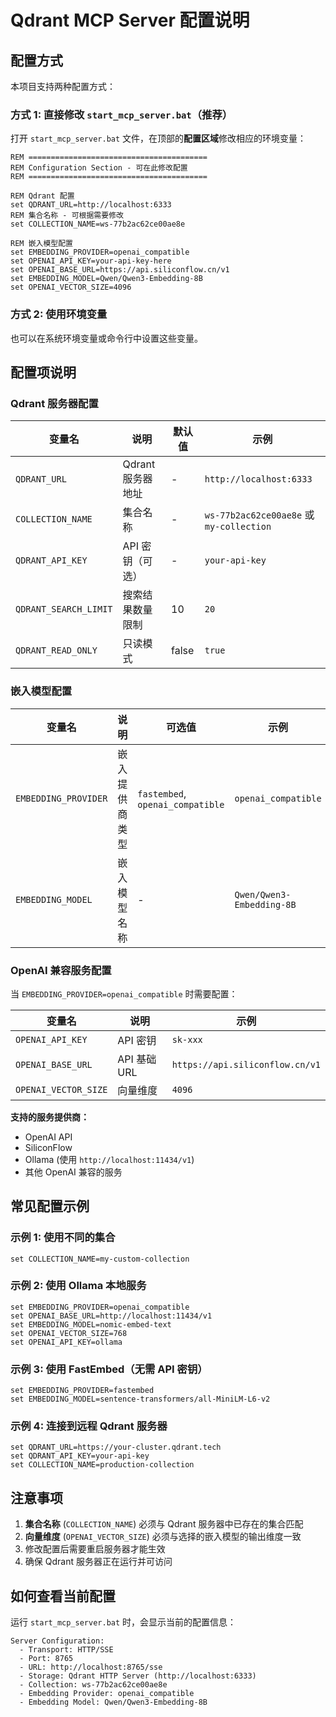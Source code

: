 # Qdrant MCP Server 配置说明

## 配置方式

本项目支持两种配置方式：

### 方式 1: 直接修改 `start_mcp_server.bat`（推荐）

打开 `start_mcp_server.bat` 文件，在顶部的**配置区域**修改相应的环境变量：

```batch
REM ========================================
REM Configuration Section - 可在此修改配置
REM ========================================

REM Qdrant 配置
set QDRANT_URL=http://localhost:6333
REM 集合名称 - 可根据需要修改
set COLLECTION_NAME=ws-77b2ac62ce00ae8e

REM 嵌入模型配置
set EMBEDDING_PROVIDER=openai_compatible
set OPENAI_API_KEY=your-api-key-here
set OPENAI_BASE_URL=https://api.siliconflow.cn/v1
set EMBEDDING_MODEL=Qwen/Qwen3-Embedding-8B
set OPENAI_VECTOR_SIZE=4096
```

### 方式 2: 使用环境变量

也可以在系统环境变量或命令行中设置这些变量。

## 配置项说明

### Qdrant 服务器配置

| 变量名 | 说明 | 默认值 | 示例 |
|--------|------|--------|------|
| `QDRANT_URL` | Qdrant 服务器地址 | - | `http://localhost:6333` |
| `COLLECTION_NAME` | 集合名称 | - | `ws-77b2ac62ce00ae8e` 或 `my-collection` |
| `QDRANT_API_KEY` | API 密钥（可选） | - | `your-api-key` |
| `QDRANT_SEARCH_LIMIT` | 搜索结果数量限制 | 10 | `20` |
| `QDRANT_READ_ONLY` | 只读模式 | false | `true` |

### 嵌入模型配置

| 变量名 | 说明 | 可选值 | 示例 |
|--------|------|--------|------|
| `EMBEDDING_PROVIDER` | 嵌入提供商类型 | `fastembed`, `openai_compatible` | `openai_compatible` |
| `EMBEDDING_MODEL` | 嵌入模型名称 | - | `Qwen/Qwen3-Embedding-8B` |

### OpenAI 兼容服务配置

当 `EMBEDDING_PROVIDER=openai_compatible` 时需要配置：

| 变量名 | 说明 | 示例 |
|--------|------|------|
| `OPENAI_API_KEY` | API 密钥 | `sk-xxx` |
| `OPENAI_BASE_URL` | API 基础 URL | `https://api.siliconflow.cn/v1` |
| `OPENAI_VECTOR_SIZE` | 向量维度 | `4096` |

**支持的服务提供商：**
- OpenAI API
- SiliconFlow
- Ollama (使用 `http://localhost:11434/v1`)
- 其他 OpenAI 兼容的服务

## 常见配置示例

### 示例 1: 使用不同的集合

```batch
set COLLECTION_NAME=my-custom-collection
```

### 示例 2: 使用 Ollama 本地服务

```batch
set EMBEDDING_PROVIDER=openai_compatible
set OPENAI_BASE_URL=http://localhost:11434/v1
set EMBEDDING_MODEL=nomic-embed-text
set OPENAI_VECTOR_SIZE=768
set OPENAI_API_KEY=ollama
```

### 示例 3: 使用 FastEmbed（无需 API 密钥）

```batch
set EMBEDDING_PROVIDER=fastembed
set EMBEDDING_MODEL=sentence-transformers/all-MiniLM-L6-v2
```

### 示例 4: 连接到远程 Qdrant 服务器

```batch
set QDRANT_URL=https://your-cluster.qdrant.tech
set QDRANT_API_KEY=your-api-key
set COLLECTION_NAME=production-collection
```

## 注意事项

1. **集合名称** (`COLLECTION_NAME`) 必须与 Qdrant 服务器中已存在的集合匹配
2. **向量维度** (`OPENAI_VECTOR_SIZE`) 必须与选择的嵌入模型的输出维度一致
3. 修改配置后需要重启服务器才能生效
4. 确保 Qdrant 服务器正在运行并可访问

## 如何查看当前配置

运行 `start_mcp_server.bat` 时，会显示当前的配置信息：

```
Server Configuration:
  - Transport: HTTP/SSE
  - Port: 8765
  - URL: http://localhost:8765/sse
  - Storage: Qdrant HTTP Server (http://localhost:6333)
  - Collection: ws-77b2ac62ce00ae8e
  - Embedding Provider: openai_compatible
  - Embedding Model: Qwen/Qwen3-Embedding-8B
```


